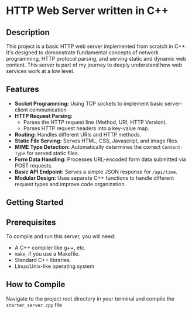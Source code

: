 # HTTP Web Server written in C++

## Description
This project is a basic HTTP web server implemented from scratch in C++. It's designed to demonstrate fundamental concepts of network programming, HTTP protocol parsing, and serving static and dynamic web content. This server is part of my journey to deeply understand how web services work at a low level.

## Features
* **Socket Programming:** Using TCP sockets to implement basic server-client communication
* **HTTP Request Parsing:**
    * Parses the HTTP request line (Method, URI, HTTP Version).
    * Parses HTTP request headers into a key-value map.
* **Routing:** Handles different URIs and HTTP methods.
* **Static File Serving:** Serves HTML, CSS, Javascript, and image files.
* **MIME Type Detection:** Automatically determines the correct `Content-Type` for served static files.
* **Form Data Handling:** Processes URL-encoded form data submitted via POST requests.
* **Basic API Endpoint:** Serves a simple JSON response for `/api/time`.
* **Modular Design:** Uses separate C++ functions to handle different request types and improve code organization.

## Getting Started

## Prerequisites
To compile and run this server, you will need:
* A C++ compiler like g++, etc.
* `make`, if you use a Makefile.
* Standard C++ libraries.
* Linux/Unix-like operating system

## How to Compile
Navigate to the project root directory in your terminal and compile the `starter_server.cpp` file